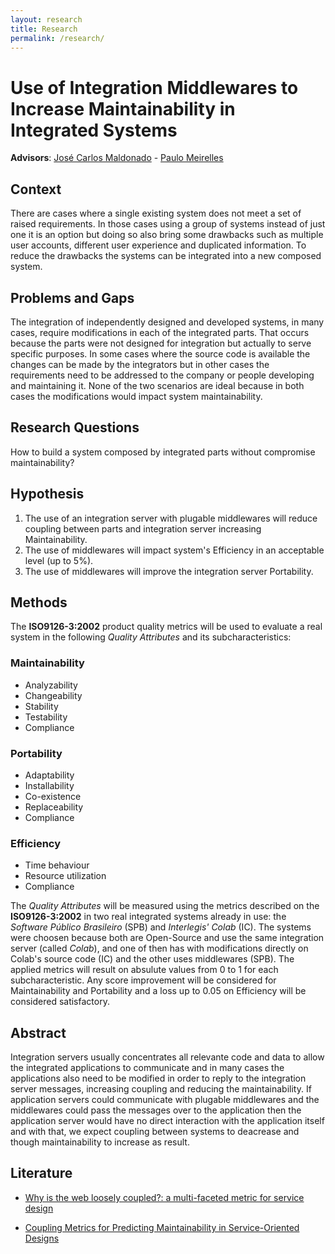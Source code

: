```yaml
---
layout: research
title: Research
permalink: /research/
---
```



# Use of Integration Middlewares to Increase Maintainability in Integrated Systems

**Advisors**: [José Carlos Maldonado](http://lattes.cnpq.br/8807333466702951) - [Paulo Meirelles](http://lattes.cnpq.br/2193972715230641)

## Context

There are cases where a single existing system does not meet a set of raised requirements. In those cases using a group of systems instead of just one it is an option but doing so also bring some drawbacks such as multiple user accounts, different user experience and duplicated information. To reduce the drawbacks the systems can be integrated into a new composed system.


## Problems and Gaps

The integration of independently designed and developed systems, in many cases, require modifications in each of the integrated parts. That occurs because the parts were not designed for integration but actually to serve specific purposes. In some cases where the source code is available the changes can be made by the integrators but in other cases the requirements need to be addressed to the company or people developing and maintaining it. None of the two scenarios are ideal because in both cases the modifications would impact system maintainability.

## Research Questions

How to build a system composed by integrated parts without compromise maintainability?


## Hypothesis

1. The use of an integration server with plugable middlewares will reduce coupling between parts and integration server increasing Maintainability.
1. The use of middlewares will impact system's Efficiency in an acceptable level (up to 5%).
1. The use of middlewares will improve the integration server Portability.


## Methods

The **ISO9126-3:2002** product quality metrics will be used to evaluate a real system in the following *Quality Attributes* and its subcharacteristics:

### Maintainability
* Analyzability
* Changeability
* Stability
* Testability
* Compliance


### Portability
* Adaptability
* Installability
* Co-existence
* Replaceability
* Compliance


### Efficiency
* Time behaviour
* Resource utilization
* Compliance


The *Quality Attributes* will be measured using the metrics described on the **ISO9126-3:2002** in two real integrated systems already in use: the *Software Público Brasileiro* (SPB) and *Interlegis' Colab* (IC). The systems were choosen because both are Open-Source and use the same integration server (called *Colab*), and one of then has with modifications directly on Colab's source code (IC) and the other uses middlewares (SPB). The applied metrics will result on absulute values from 0 to 1 for each subcharacteristic. Any score improvement will be considered for Maintainability and Portability and a loss up to 0.05 on Efficiency will be considered satisfactory.



## Abstract

Integration servers usually concentrates all relevante code and data to allow
the integrated applications to communicate and in many cases the applications
also need to be modified in order to reply to the integration server messages,
increasing coupling and reducing the maintainability. If application servers
could communicate with plugable middlewares and the middlewares could pass the
messages over to the application then the application server would have no
direct interaction with the application itself and with that, we expect
coupling between systems to deacrease and though maintainability to increase
as result.


## Literature

* [Why is the web loosely coupled?: a multi-faceted metric for service design](http://dl.acm.org/citation.cfm?id=1526832)

* [Coupling Metrics for Predicting Maintainability in Service-Oriented Designs](http://ieeexplore.ieee.org/xpls/abs_all.jsp?arnumber=4159685)